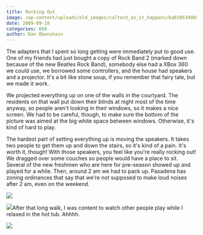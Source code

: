```yaml
---
title: Rocking Out
image: /wp-content/uploads/old_images/caltech_as_it_happens/6a0105349b8251970b0120a5c1f2fa970c.jpg
date: 2009-09-18
categories: 668
author: Dan Obenshain
---
```



The adapters that I spent so long getting were immediately put to good use. One of my friends had just bought a copy of Rock Band 2 (marked down because of the new Beatles Rock Band), somebody else had a XBox 360 we could use, we borrowed some controllers, and the house had speakers and a projector. It's a bit like stone soup, if you remember that fairy tale, but we made it work.

We projected everything up on one of the walls in the courtyard. The residents on that wall put down their blinds at night most of the time anyway, so people aren't looking in their windows, so it makes a nice screen. We had to be careful, though, to make sure the bottom of the picture was aimed at the big white space between windows. Otherwise, it's kind of hard to play.

The hardest part of setting everything up is moving the speakers. It takes two people to get them up and down the stairs, so it's kind of a pain. It's worth it, though! With those speakers, you feel like you're really rocking out!
We dragged over some couches so people would have a place to sit. Several of the new freshmen who are here for pre-season showed up and played for a while. Then, around 2 am we had to pack up. Pasadena has zoning ordinances that say that we're not supposed to make loud noises after 2 am, even on the weekend.


![](/old_images/caltech_as_it_happens/6a0105349b8251970b0120a5c1f374970c.jpg)

![](/old_images/caltech_as_it_happens/6a0105349b8251970b0120a56b586e970b.jpg)After that long walk, I was content to watch other people play while I relaxed in the hot tub. Ahhhh.


![](/old_images/caltech_as_it_happens/6a0105349b8251970b0120a56b58b4970b.jpg)
